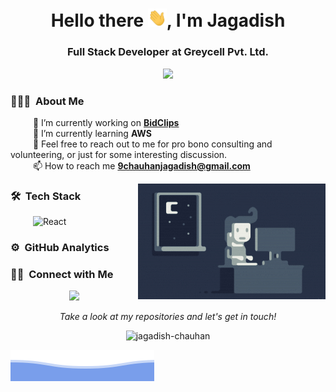 <h1 align="center">Hello there <img src="https://github.com/jagadish-chauhan/jagadish-chauhan/blob/main/assets/wave.gif?raw=true" width="30px">, I'm Jagadish</h1>

<h3 align="center"/>Full Stack Developer at Greycell Pvt. Ltd.</h3>

<div> 
  <p align="center">
    <img alig src="https://github-profile-trophy.vercel.app/?username=jagadish-chauhan&margin-w=10" />
  </p> 
</div>


### 👨🏻‍💻 &nbsp;About Me

&emsp; &emsp; 🔭 I’m currently working on **[BidClips](https://bidclips.com/)** \
&emsp; &emsp; 🌱 I’m currently learning **AWS** \
&emsp; &emsp; 💬 Feel free to reach out to me for pro bono consulting and volunteering, or just for some interesting discussion. \
&emsp; &emsp; 📫 How to reach me **9chauhanjagadish@gmail.com** 

<img alt="Coding" src="https://github.com/jagadish-chauhan/jagadish-chauhan/blob/main/assets/Night-Coding.gif?raw=true" align="right"/>

### 🛠 &nbsp;Tech Stack

&emsp; &emsp; ![React](https://img.shields.io/badge/React-20232A?style=for-the-badge&logo=react&logoColor=61DAFB) &nbsp;



### ⚙️ &nbsp;GitHub Analytics





### 🤝🏻 &nbsp;Connect with Me

<p align="center">
  <img src="https://img.shields.io/badge/LinkedIn-0077B5?style=for-the-badge&logo=linkedin&logoColor=white&link=https://in.linkedin.com/in/myjagadish" />
</p>



<p align="center">
  <i>Take a look at my repositories and let's get in touch!</i>
  <p  align="center">
    <img src="https://komarev.com/ghpvc/?username=jagadish-chauhan&label=Profile%20views&color=0e75b6&style=flat" alt="jagadish-chauhan" /> 
  </p>

  ![Jagadish Chauhan](https://raw.githubusercontent.com/jagadish-chauhan/jagadish-chauhan/66fba4d3c6f3165043ee8cddcb95fa51d4feecc1/assets/bottom_header.svg)
</p>

<br>



